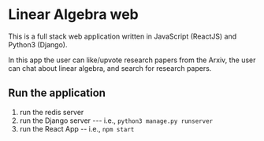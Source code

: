 # Linear Algebra web

This is a full stack web application written in JavaScript (ReactJS) and Python3 (Django).

In this app the user can like/upvote research papers from the Arxiv, the user can chat about linear algebra, and search for research papers.

## Run the application

1. run the redis server
2. run the Django server --- i.e., `python3 manage.py runserver`
3. run the React App -- i.e., `npm start`
